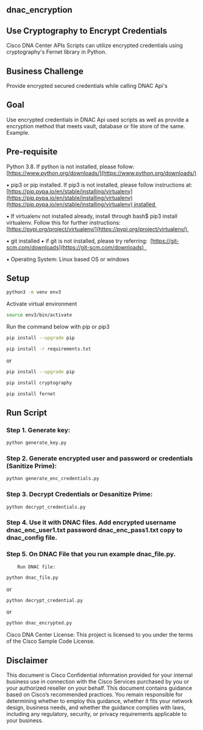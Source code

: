## dnac_encryption

## Use Cryptography to Encrypt Credentials

Cisco DNA Center APIs Scripts can utilize encrypted credentials using cryptography's Fernet library in Python.


## Business Challenge
Provide encrypted secured credentials while calling DNAC Api's


## Goal
Use encrypted credentials in DNAC Api used scripts as well as provide a encryption method that meets vault, database or file store of the same. 
Example.


## Pre-requisite
Python 3.8. If python is not installed, please follow:
[https://www.python.org/downloads/](https://www.python.org/downloads/)

▪ pip3 or pip installed. If pip3 is not installed, please follow instructions at: 
[https://pip.pypa.io/en/stable/installing/virtualenv](https://pip.pypa.io/en/stable/installing/virtualenv)(https://pip.pypa.io/en/stable/installing/virtualenv) installed 

▪ If virtualenv not installed already, install through bash$ pip3 install virtualenv. Follow this for further instructions:
[https://pypi.org/project/virtualenv/](https://pypi.org/project/virtualenv/) 

▪ git installed
▪ if git is not installed, please try referring: 
[https://git-scm.com/downloads](https://git-scm.com/downloads)  

▪ Operating System: Linux based OS or windows

## Setup

```bash
python3 -m venv env3 
```

Activate virtual environment
```bash
source env3/bin/activate
```

Run the command below with pip or pip3
```bash
pip install --upgrade pip 
```

```bash
pip install -r requirements.txt
```

or

```bash
pip install --upgrade pip
```

```bash
pip install cryptography
```

```bash
pip install fernet
```


## Run Script

### Step 1. Generate key: 

```bash
python generate_key.py
```

### Step 2. Generate encrypted user and password or credentials (Sanitize Prime):

```bash
python generate_enc_credentials.py
```

### Step 3. Decrypt Credentials or Desanitize Prime:

```bash
python decrypt_credentials.py
```

### Step 4. Use it with DNAC files. Add encrypted username dnac_enc_user1.txt password dnac_enc_pass1.txt copy to dnac_config file.

### Step 5. On DNAC File that you run example dnac_file.py. 
        Run DNAC file:

```bash
python dnac_file.py
```

or

```bash
python decrypt_credential.py
```

or

```bash
python dnac_encrypted.py
```        

Cisco DNA Center License: This project is licensed to you under the terms of the Cisco Sample Code License.

## Disclaimer

This document is Cisco Confidential information provided for your internal business use in connection with the Cisco Services purchased
by you or your authorized reseller on your behalf. This document contains guidance based on Cisco’s recommended practices. You remain responsible for 
determining whether to employ this guidance, whether it fits your network design, business needs, and whether the guidance complies with laws, 
including any regulatory, security, or privacy requirements applicable to your business.
